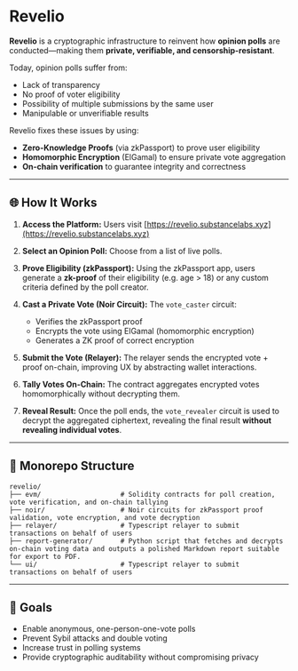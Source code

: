 # Revelio

**Revelio** is a cryptographic infrastructure to reinvent how **opinion polls** are conducted—making them **private, verifiable, and censorship-resistant**.

Today, opinion polls suffer from:

* Lack of transparency
* No proof of voter eligibility
* Possibility of multiple submissions by the same user
* Manipulable or unverifiable results

Revelio fixes these issues by using:

* **Zero-Knowledge Proofs** (via zkPassport) to prove user eligibility
* **Homomorphic Encryption** (ElGamal) to ensure private vote aggregation
* **On-chain verification** to guarantee integrity and correctness

---

## 🌐 How It Works

1. **Access the Platform:**
   Users visit [https://revelio.substancelabs.xyz](https://revelio.substancelabs.xyz)

2. **Select an Opinion Poll:**
   Choose from a list of live polls.

3. **Prove Eligibility (zkPassport):**
   Using the zkPassport app, users generate a **zk-proof** of their eligibility (e.g. age > 18) or any custom criteria defined by the poll creator.

4. **Cast a Private Vote (Noir Circuit):**
   The `vote_caster` circuit:

   * Verifies the zkPassport proof
   * Encrypts the vote using ElGamal (homomorphic encryption)
   * Generates a ZK proof of correct encryption

5. **Submit the Vote (Relayer):**
   The relayer sends the encrypted vote + proof on-chain, improving UX by abstracting wallet interactions.

6. **Tally Votes On-Chain:**
   The contract aggregates encrypted votes homomorphically without decrypting them.

7. **Reveal Result:**
   Once the poll ends, the `vote_revealer` circuit is used to decrypt the aggregated ciphertext, revealing the final result **without revealing individual votes**.

---

## 📁 Monorepo Structure

```
revelio/
├── evm/                    # Solidity contracts for poll creation, vote verification, and on-chain tallying
├── noir/                   # Noir circuits for zkPassport proof validation, vote encryption, and vote decryption
├── relayer/                # Typescript relayer to submit transactions on behalf of users
├── report-generator/       # Python script that fetches and decrypts on-chain voting data and outputs a polished Markdown report suitable for export to PDF.
└── ui/                     # Typescript relayer to submit transactions on behalf of users
```

---

## 🚀 Goals

* Enable anonymous, one-person-one-vote polls
* Prevent Sybil attacks and double voting
* Increase trust in polling systems
* Provide cryptographic auditability without compromising privacy